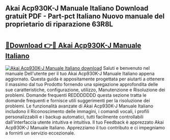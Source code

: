 ## Akai Acp930K-J Manuale Italiano Download gratuit PDF - Part-pct Italiano Nuovo manuale del proprietario di riparazione 63R8L

# <h2><a href="http://dffctq4.blite.top/?on=Akai+Acp930K-J+Manuale+Italiano">🔗Download 👉🔴 Akai Acp930K-J Manuale Italiano</a></h2>

[![Akai Acp930K-J Manuale Italiano download](https://i.imgur.com/lujVjoI.png)](http://dffctq4.blite.top/?on=Akai+Acp930K-J+Manuale+Italiano)
Saluti e benvenuto nel manuale Dell'utente per il tuo Akai Acp930K-J Manuale Italiano appena aggiornato. Questa guida è appositamente progettata per aiutarti a ottenere il massimo dal tuo Prodotto fornendo una spiegazione approfondita delle sue caratteristiche, configurazione, utilizzo, Manutenzione e Risoluzione dei problemi. Domande frequenti REDDDDDDD questa sezione tratta le domande frequenti e fornisce utili suggerimenti per la risoluzione dei problemi. Le funzionalità avanzate di Akai Acp930K-J Manuale Italiano includono il Riconoscimento delle immagini, i comandi vocali, i profili personalizzabili e i backup automatici, tutti facilmente controllabili dall'interfaccia utente intuitiva e intuitiva. Il tuo Feedback è apprezzato Akai Acp930K-J Manuale Italiano. Apprezziamo il tuo contributo e ci impegniamo a fornirti un servizio eccezionale.
